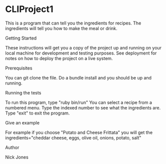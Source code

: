 # CLIProject1

This is a program that can tell you the ingredients for recipes. The ingredients will tell you how to make the meal or drink. 

Getting Started

These instructions will get you a copy of the project up and running on your local machine for development and testing purposes. See deployment for notes on how to deploy the project on a live system.

Prerequisites

You can git clone the file. Do a bundle install and you should be up and running.

Running the tests

To run this program, type "ruby bin/run"
You can select a recipe from a numbered menu.
Type the indexed number to see what the ingredients are.
Type "exit" to exit the program. 

Give an example

For example if you choose "Potato and Cheese Frittata" you will get the ingredients="cheddar cheese, eggs, olive oil, onions, potato, salt"

Author

Nick Jones
